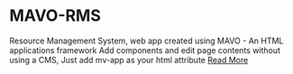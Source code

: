 # MAVO-RMS
Resource Management System, web app created using MAVO - An HTML applications framework
Add components and edit page contents without using a CMS, Just add mv-app as your html attribute
[Read More](https://www.smashingmagazine.com/2017/05/introducing-mavo/?utm_source=frontendfocus&utm_medium=email)
